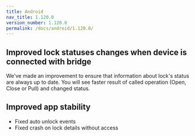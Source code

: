 ```yaml
---
title: Android
nav_title: 1.120.0
version_number: 1.120.0
permalink: /docs/android/1.120.0/
---
```


## Improved lock statuses changes when device is connected with bridge
We've made an improvement to ensure that information about lock's status are always up to date. You will see faster result of called operation (Open, Close or Pull) and changed status.

## Improved app stability  
- Fixed auto unlock events 
- Fixed crash on lock details without access
